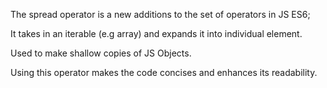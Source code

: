 The spread operator is a new additions to the set of operators in JS ES6;

It takes in an iterable (e.g array) and expands it into individual element.

Used to make shallow copies of JS Objects.

Using this operator makes the code concises and enhances its readability.

